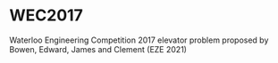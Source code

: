 # WEC2017
Waterloo Engineering Competition 2017 elevator problem proposed by Bowen, Edward, James and Clement (EZE 2021)
